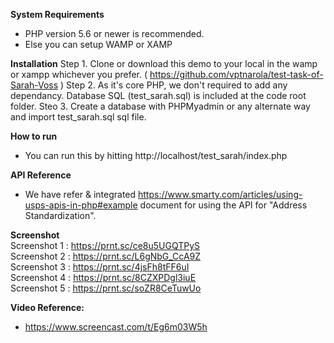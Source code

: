 **System Requirements**
- PHP version 5.6 or newer is recommended.
- Else you can setup WAMP or XAMP  

**Installation**
Step 1. Clone or download this demo to your local in the wamp or xampp whichever you prefer. ( https://github.com/vptnarola/test-task-of-Sarah-Voss )
Step 2. As it's core PHP, we don't required to add any dependancy. Database SQL (test_sarah.sql) is included at the code root folder. 
Steo 3. Create a database with PHPMyadmin or any alternate way and import test_sarah.sql sql file.

**How to run**
- You can run this by hitting http://localhost/test_sarah/index.php

**API Reference**
- We have refer & integrated https://www.smarty.com/articles/using-usps-apis-in-php#example document for using the API for "Address Standardization".

**Screenshot** <br/>
Screenshot 1 : https://prnt.sc/ce8u5UGQTPyS <br/>
Screenshot 2 : https://prnt.sc/L6gNbG_CcA9Z <br/>
Screenshot 3 : https://prnt.sc/4jsFh8tFF6uI <br/>
Screenshot 4 : https://prnt.sc/8CZXPDgl3iuE <br/>
Screenshot 5 : https://prnt.sc/soZR8CeTuwUo <br/>

**Video Reference:**
- https://www.screencast.com/t/Eg6m03W5h
